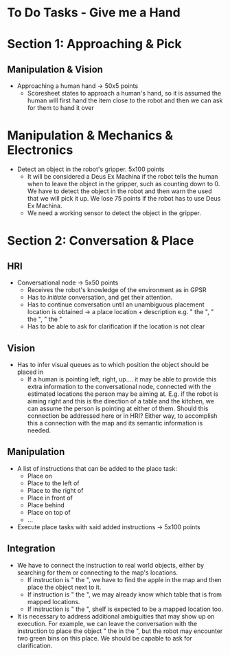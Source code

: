 # To Do Tasks - Give me a Hand

# Section 1: Approaching & Pick

## Manipulation & Vision
- Approaching a human hand -> 50x5 points
    - Scoresheet states to approach a human's hand, so it is assumed the human will first hand the item close to the robot and then we can ask for them to hand it over
  
# Manipulation & Mechanics & Electronics
- Detect an object in the robot's gripper. 5x100 points
    - It will be considered a Deus Ex Machina if the robot tells the human when to leave the object in the gripper, such as counting down to 0. We have to detect the object in the robot and then warn the used that we will pick it up. We lose 75 points if the robot has to use Deus Ex Machina.
    - We need a working sensor to detect the object in the gripper.

# Section 2: Conversation & Place 

## HRI
- Conversational node -> 5x50 points
    - Receives the robot's knowledge of the environment as in GPSR
    - Has to *initiate* conversation, and get their attention.
    - Has to continue conversation until an unambiguous placement location is obtained -> a place location + description e.g. "<besides> the <apple>", "<on> the <yellow table>", "<in> the <shelf>"
    - Has to be able to ask for clarification if the location is not clear

## Vision
- Has to infer visual queues as to which position the object should be placed in
    - If a human is pointing left, right, up.... it may be able to provide this extra information to the conversational node, connected with the estimated locations the person may be aiming at. E.g. if the robot is aiming right and this is the direction of a table and the kitchen, we can assume the person is pointing at either of them. Should this connection be addressed here or in HRI? Either way, to accomplish this a connection with the map and its semantic information is needed.

## Manipulation
- A list of instructions that can be added to the place task:
    - Place on 
    - Place to the left of
    - Place to the right of
    - Place in front of
    - Place behind
    -  Place on top of
    -  ...
- Execute place tasks with said added instructions -> 5x100 points

## Integration
- We have to connect the instruction to real world objects, either by searching for them or connecting to the map's locations.
    - If instruction is "<besides> the <apple>", we have to find the apple in the map and then place the object next to it.
    - If instruction is "<on> the <yellow table>", we may already know which table that is from mapped locations.
    - If instruction is "<in> the <shelf>", shelf is expected to be a mapped location too.
- It is necessary to address additional ambiguities that may show up on execution. For example, we can leave the conversation with the instruction to place the object "<inside> the <green bin> in the <kitchen table>", but the robot may encounter two green bins on this place. We should be capable to ask for clarification.